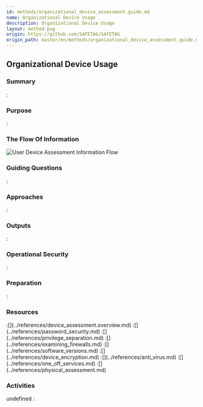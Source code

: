 ```yaml
---
id: methods/organizational_device_assessment.guide.md
name: Organizational Device Usage
description: Organizational Device Usage
layout: method.pug
origin: https://github.com/SAFETAG/SAFETAG
origin_path: master/en/methods/organizational_device_assessment.guide.md
---
```


## Organizational Device Usage

### Summary
:[](../methods/organizational_device_assessment/summary.md)
### Purpose
:[](../methods/organizational_device_assessment/purpose.md)
### The Flow Of Information
![User Device Assessment Information Flow](images/info_flows/user_device_assessment.svg)

### Guiding Questions
:[](../methods/organizational_device_assessment/guiding_questions.md)
### Approaches
:[](../methods/organizational_device_assessment/approaches.md)
### Outputs
:[](../methods/organizational_device_assessment/output.md)
### Operational Security
:[](../methods/organizational_device_assessment/operational_security.md)
### Preparation
:[](../methods/organizational_device_assessment/preparation.md)
### Resources
<div class="greybox">
:[](../references/device_assessment.overview.md)
:[](../references/password_security.md)
:[](../references/privilege_separation.md)
:[](../references/examining_firewalls.md)
:[](../references/software_versions.md)
:[](../references/device_encryption.md)
:[](../references/anti_virus.md)
:[](../references/one_off_services.md)
:[](../references/physical_assessment.md)
</div>

### Activities
undefined
:[](../references/footnotes.md)
